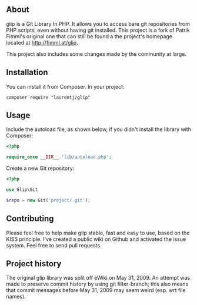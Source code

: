 ## About ##

glip is a Git Library In PHP. It allows you to access bare git repositories
from PHP scripts, even without having git installed. This project is a fork of
Patrik Fimml's original one that can still be found a the project's homepage
located at <http://fimml.at/glip>.

This project also includes some changes made by the community at large.


## Installation ##

You can install it from Composer. In your project:

```
composer require "laurentj/glip"
```


## Usage ##

Include the autoload file, as shown below, if you didn't install the library with Composer:

```php
<?php

require_once __DIR__.'lib/autoload.php';

```

Create a new Git repository:

```php
<?php

use Glip\Git

$repo = new Git('project/.git');

```


## Contributing ##

Please feel free to help make glip stable, fast and easy to use, based on the KISS principle.
I've created a public wiki on Github and activated the issue system. Feel free to send pull
requests.


## Project history ##

The original glip library was split off eWiki on May 31, 2009. An attempt was
made to preserve commit history by using git filter-branch; this also means that
commit messages before May 31, 2009 may seem weird (esp. wrt file names).

